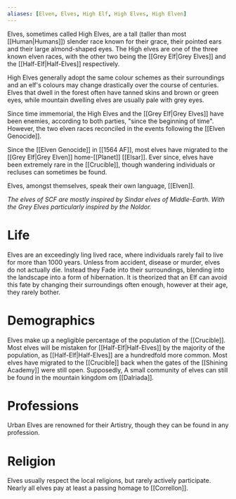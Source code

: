 ```yaml
---
aliases: [Elven, Elves, High Elf, High Elves, High Elven]
---
```

Elves, sometimes called High Elves, are a tall (taller than most [[Human|Humans]]) slender race known for their grace, their pointed ears and their large almond-shaped eyes. The High elves are one of the three known elven races, with the other two being the [[Grey Elf|Grey Elves]] and the [[Half-Elf|Half-Elves]] respectively. 

High Elves generally adopt the same colour schemes as their surroundings and an elf's colours may change drastically over the course of centuries. Elves that dwell in the forest often have tanned skins and brown or green eyes, while mountain dwelling elves are usually pale with grey eyes.

Since time immemorial, the High Elves and the [[Grey Elf|Grey Elves]] have been enemies, according to both parties, "since the beginning of time". However, the two elven races reconciled in the events following the [[Elven Genocide]].

Since the [[Elven Genocide]] in [[1564 AF]], most elves have migrated to the [[Grey Elf|Grey Elven]] home-[[Planet]] [[Elsar]]. Ever since, elves have been extremely rare in the [[Crucible]], though wandering individuals or recluses can sometimes be found.

Elves, amongst themselves, speak their own language, [[Elven]].

*The elves of SCF are mostly inspired by Sindar elves of Middle-Earth. With the Grey Elves particularly inspired by the Noldor.*

# Life
Elves are an exceedingly ling lived race, where individuals rarely fail to live for more than 1000 years. Unless from accident, disease or murder, elves do not actually die. Instead they Fade into their surroundings, blending into the landscape into a form of hibernation. It is theorized that an Elf can avoid this fate by changing their surroundings often enough, however at their age, they rarely bother.

# Demographics
Elves make up a negligible percentage of the population of the [[Crucible]]. Most elves will be mistaken for [[Half-Elf|Half-Elves]] by the majority of the population, as [[Half-Elf|Half-Elves]] are a hundredfold more common. Most elves have migrated to the [[Crucible]] back when the gates of the [[Shining Academy]] were still open. Supposedly, A small community of elves can still be found in the mountain kingdom om [[Dalriada]].

# Professions 
Urban Elves are renowned for their Artistry, though they can be found in any profession.

# Religion
Elves usually respect the local religions, but rarely actively participate. Nearly all elves pay at least a passing homage to [[Correllon]].
